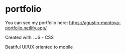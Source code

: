 # portfolio
 You can see my portfolio here: https://agustin-montoya-portfolio.netlify.app/
 
 Created with  : JS - CSS 
 
 Beatiful UI/UX oriented to mobile 
